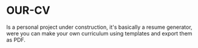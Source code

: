 # OUR-CV
Is a personal project under construction, it's basically a resume generator, were you can make your own curriculum using templates and export them as PDF.

